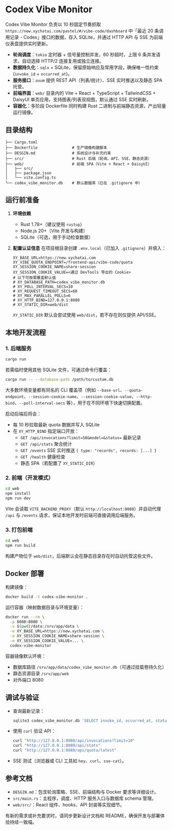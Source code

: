 # Codex Vibe Monitor

Codex Vibe Monitor 负责以 10 秒固定节奏抓取 `https://new.xychatai.com/pastel/#/vibe-code/dashboard` 中「最近 20 条调用记录 - Codex」接口的数据，存入 SQLite，并通过 HTTP API 与 SSE 为前端仪表盘提供实时更新。

- **轮询调度**：`tokio` 定时器 + 信号量控制并发，60 秒超时，上限 6 条并发请求，自动选择 HTTP/2 连接复用或独立连接。
- **数据持久化**：`sqlx` + SQLite，保留原始响应及常用字段，确保唯一性约束 (`invoke_id` + `occurred_at`)。
- **服务接口**：`axum` 提供 REST API（列表/统计）、SSE 实时推送以及静态 SPA 托管。
- **前端界面**：`web/` 目录内的 Vite + React + TypeScript + TailwindCSS + DaisyUI 单页应用，支持图表/列表双视图，默认通过 SSE 实时刷新。
- **容器化**：多阶段 Dockerfile 同时构建 Rust 二进制与前端静态资源，产出轻量运行镜像。

## 目录结构

```
├── Cargo.toml
├── Dockerfile               # 生产镜像构建脚本
├── DESGIN.md                # 系统设计与补充约束
├── src/                     # Rust 后端（轮询、API、SSE、静态资源）
├── web/                     # 前端 SPA（Vite + React + DaisyUI）
│   ├── src/
│   ├── package.json
│   └── vite.config.ts
└── codex_vibe_monitor.db    # 默认数据库（已在 .gitignore 中）
```

## 运行前准备

1. **环境依赖**
   - Rust 1.78+（建议使用 `rustup`）
   - Node.js 20+（Vite 开发与构建）
   - SQLite（可选，用于手动检查数据）

2. **配置认证信息**
   在项目根目录创建 `.env.local`（已加入 `.gitignore`）并填入：

   ```env
   XY_BASE_URL=https://new.xychatai.com
   XY_VIBE_QUOTA_ENDPOINT=/frontend-api/vibe-code/quota
   XY_SESSION_COOKIE_NAME=share-session
   XY_SESSION_COOKIE_VALUE=<通过 DevTools 导出的 Cookie>
   # 以下可按需覆盖默认值
   # XY_DATABASE_PATH=codex_vibe_monitor.db
   # XY_POLL_INTERVAL_SECS=10
   # XY_REQUEST_TIMEOUT_SECS=60
   # XY_MAX_PARALLEL_POLLS=6
   # XY_HTTP_BIND=127.0.0.1:8080
   # XY_STATIC_DIR=web/dist
   ```

   `XY_STATIC_DIR` 默认会尝试使用 `web/dist`，若不存在则仅提供 API/SSE。

## 本地开发流程

### 1. 后端服务

```bash
cargo run
```

若需临时使用其他 SQLite 文件，可通过命令行覆盖：

```bash
cargo run -- --database-path /path/to/custom.db
```

大多数环境变量都有同名的 CLI 覆盖项（例如 `--base-url`、`--quota-endpoint`、`--session-cookie-name`、`--session-cookie-value`、`--http-bind`、`--poll-interval-secs` 等），用于在不同环境下快速切换配置。

启动后端后将会：

- 每 10 秒拉取最新 quota 数据并写入 SQLite
- 在 `XY_HTTP_BIND` 指定端口开放：
  - `GET /api/invocations?limit=50&model=&status=` 最新记录
  - `GET /api/stats` 聚合统计
  - `GET /events` SSE 实时推送 `{ type: "records", records: [...] }`
  - `GET /health` 健康检查
  - 静态 SPA（若配置了 `XY_STATIC_DIR`）

### 2. 前端（开发模式）

```bash
cd web
npm install
npm run dev
```

Vite 会读取 `VITE_BACKEND_PROXY`（默认 `http://localhost:8080`）并自动代理 `/api` 与 `/events` 请求，保证本地开发时前端可直接调用后端服务。

### 3. 打包前端

```bash
cd web
npm run build
```

构建产物位于 `web/dist`，后端默认会在静态目录存在时自动托管这些文件。

## Docker 部署

构建镜像：

```bash
docker build -t codex-vibe-monitor .
```

运行容器（映射数据目录与环境变量）：

```bash
docker run --rm \
  -p 8080:8080 \
  -v $(pwd)/data:/srv/app/data \
  -e XY_BASE_URL=https://new.xychatai.com \
  -e XY_SESSION_COOKIE_NAME=share-session \
  -e XY_SESSION_COOKIE_VALUE=... \
  codex-vibe-monitor
```

容器镜像默认环境：

- 数据库路径 `/srv/app/data/codex_vibe_monitor.db`（可通过挂载卷持久化）
- 静态资源目录 `/srv/app/web`
- 对外端口 8080

## 调试与验证

- 查询最新记录：

  ```bash
  sqlite3 codex_vibe_monitor.db 'SELECT invoke_id, occurred_at, status FROM codex_invocations ORDER BY occurred_at DESC LIMIT 5;'
  ```

- 使用 `curl` 验证 API：

  ```bash
  curl "http://127.0.0.1:8080/api/invocations?limit=10"
  curl "http://127.0.0.1:8080/api/stats"
  curl "http://127.0.0.1:8080/api/quota/latest"
  ```

- SSE 测试（浏览器或 CLI 工具如 `hey`、`curl`、`sse-cat`）。

## 参考文档

- `DESGIN.md`：包含轮询策略、SSE、前端结构与 Docker 要求等详细设计。
- `src/main.rs`：主程序，调度、HTTP 服务入口与数据库 schema 管理。
- `web/src/`：React 组件、hooks、API 封装等实现细节。

有新的需求或补充要求时，请同步更新设计文档和 README，确保开发与部署体验持续一致喵。
